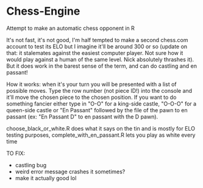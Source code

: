 # Chess-Engine
Attempt to make an automatic chess opponent in R

It's not fast, it's not good, I'm half tempted to make a second chess.com account to test its ELO but I imagine it'll be around 300 or so (update on that: it stalemates against the easiest computer player. Not sure how it would play against a human of the same level. Nick absolutely thrashes it). 
But it does work in the barest sense of the term, and can do castling and en passant!

How it works: when it's your turn you will be presented with a list of possible moves. Type the row number (not piece ID!) into the console and it'll move the 
chosen piece to the chosen position. If you want to do something fancier either type in "O-O" for a king-side castle, "O-O-O" for a queen-side castle or "En Passant" followed
by the file of the pawn to en passant (ex: "En Passant D" to en passant with the D pawn).

choose_black_or_white.R does what it says on the tin and is mostly for ELO testing purposes, complete_with_en_passant.R lets you play as white every time

TO FIX:
- castling bug
- weird error message crashes it sometimes?
- make it actually good lol
